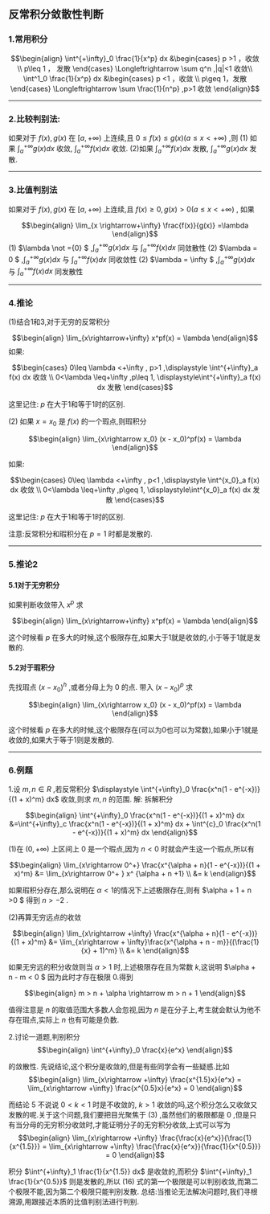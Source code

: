## 反常积分敛散性判断

### 1.常用积分
$$\begin{align}
    \int^{+\infty}_0 \frac{1}{x^p} dx &\begin{cases}
        p >1 ，收敛 \\
        p\leq 1 ， 发散
     \end{cases}  \Longleftrightarrow \sum q^n ,|q|<1 收敛\\
    \int^1_0 \frac{1}{x^p} dx &\begin{cases}
        p <1 ，收敛 \\
        p\geq 1，发散
     \end{cases} \Longleftrightarrow \sum \frac{1}{n^p} ,p>1 收敛
\end{align}$$





---
### 2.比较判别法:
如果对于 $f(x),g(x)$ 在 $[a,+\infty)$ 上连续,且 $0\leq f(x) \leq g(x)(a\leq x <+\infty)$ ,则
(1) 如果 $\int^{+\infty}_a g(x) dx$ 收敛, $\int^{+\infty}_a f(x) dx$ 收敛.
(2)如果 $\int^{+\infty}_a f(x) dx$ 发散, $\int^{+\infty}_a g(x) dx$ 发散.

---
### 3.比值判别法
如果对于 $f(x),g(x)$ 在 $[a,+\infty)$ 上连续,且 $f(x) \geq 0 , g(x)>0(a\leq x <+\infty)$ , 如果

$$\begin{align}
    \lim_{x \rightarrow+\infty} \frac{f(x)}{g(x)} =\lambda
\end{align}$$
(1) $\lambda \not ={0}  $ ,$\displaystyle \int^{+\infty}_a g(x) dx$  与 $\displaystyle \int^{+\infty}_a f(x) dx$ 同敛散性
(2) $\lambda  = 0  $ ,$\displaystyle \int^{+\infty}_a g(x) dx$   与 $\displaystyle \int^{+\infty}_a f(x) dx$ 同收敛性
(2) $\lambda  = \infty  $ ,$\displaystyle \int^{+\infty}_a g(x) dx$   与 $\displaystyle \int^{+\infty}_a f(x) dx$ 同发散性

---
### 4.推论

(1)结合1和3,对于无穷的反常积分

$$\begin{align}
    \lim_{x\rightarrow+\infty} x^pf(x) = \lambda
\end{align}$$
如果:

$$\begin{cases}
    0\leq \lambda <+\infty , p>1 ,\displaystyle \int^{+\infty}_a f(x) dx 收敛 \\
    0<\lambda \leq+\infty ,p\leq 1, \displaystyle\int^{+\infty}_a f(x) dx 发散
\end{cases}$$

这里记住: $p$ 在大于1和等于1时的区别.

(2) 如果 $x = x_0$ 是 $f(x)$ 的一个瑕点,则瑕积分

$$\begin{align}
    \lim_{x\rightarrow x_0} (x - x_0)^pf(x) = \lambda
\end{align}$$

如果:

$$\begin{cases}
    0\leq \lambda <+\infty , p<1 ,\displaystyle \int^{x_0}_a f(x) dx 收敛 \\
    0<\lambda \leq+\infty ,p\geq 1, \displaystyle\int^{x_0}_a f(x) dx 发散
\end{cases}$$

这里记住: $p$ 在大于1和等于1时的区别.

注意:反常积分和瑕积分在 $p=1$ 时都是发散的.

---
### 5.推论2
#### 5.1对于无穷积分
如果判断收敛带入 $x^p$ 求

$$\begin{align}
    \lim_{x\rightarrow+\infty} x^pf(x) = \lambda
\end{align}$$

这个时候看 $p$ 在多大的时候,这个极限存在,如果大于1就是收敛的,小于等于1就是发散的.

#### 5.2对于瑕积分
先找瑕点 $(x-x_0)^h$ ,或者分母上为 $0$ 的点.
带入 $(x - x_0)^p$ 求

$$\begin{align}
    \lim_{x\rightarrow x_0} (x - x_0)^pf(x) = \lambda 
\end{align}$$

这个时候看 $p$ 在多大的时候,这个极限存在(可以为0也可以为常数),如果小于1就是收敛的,如果大于等于1则是发散的.



---
### 6.例题
1.设 $m,n \in R$ ,若反常积分 $\displaystyle \int^{+\infty}_0 \frac{x^n(1 - e^{-x})}{(1 + x)^m} dx$ 收敛,则求 $m,n$ 的范围.
解:
拆解积分

$$\begin{align}
    \int^{+\infty}_0 \frac{x^n(1 - e^{-x})}{(1 + x)^m} dx &=\int^{+\infty}_c \frac{x^n(1 - e^{-x})}{(1 + x)^m} dx + \int^{c}_0 \frac{x^n(1 - e^{-x})}{(1 + x)^m} dx
\end{align}$$


(1)在 $(0,+\infty)$ 上区间上 $0$ 是一个瑕点,因为 $n<0$ 时就会产生这一个瑕点,所以有

$$\begin{align}
    \lim_{x\rightarrow 0^+} \frac{x^{\alpha + n}(1 - e^{-x})}{(1 + x)^m} &= \lim_{x\rightarrow 0^+ } x^ {\alpha + n +1} \\
    &= k
\end{align}$$

如果瑕积分存在,那么说明在 $\alpha < 1$的情况下上述极限存在,则有 $\alpha + 1 + n >0 $ 得到 $n> -2$ .

(2)再算无穷远点的收敛

$$\begin{align}
    \lim_{x\rightarrow +\infty} \frac{x^{\alpha + n}(1 - e^{-x})}{(1 + x)^m} &= \lim_{x\rightarrow + \infty}\frac{x^{\alpha + n - m}}{(\frac{1}{x} + 1)^m} \\
    &= k 
\end{align}$$

如果无穷远的积分收敛则当 $\alpha > 1$ 时,上述极限存在且为常数 $k$,这说明 $\alpha + n - m < 0 $ 因为此时才存在极限 $0$.得到

$$\begin{align}
    m > n + \alpha \rightarrow m > n + 1 
\end{align}$$


值得注意是 $n$ 的取值范围大多数人会忽视,因为 $n$ 是在分子上,考生就会默认为他不存在瑕点,实际上 $n$ 也有可能是负数.

2.讨论一道题,判别积分
$$\begin{align}
    \int^{+\infty}_0 \frac{x}{e^x} 
\end{align}$$

的敛散性.
先说结论,这个积分是收敛的,但是有些同学会有一些疑惑.比如
$$\begin{align}
    \lim_{x\rightarrow +\infty} \frac{x^{1.5}x}{e^x} = \lim_{x\rightarrow +\infty} \frac{x^{0.5}x}{e^x}  = 0
\end{align}$$

而结论 $5$ 不说说 $0<k<1$ 时是不收敛的, $k>1$ 收敛的吗,这个积分怎么又收敛又发散的呢.关于这个问题,我们要把目光聚焦于 $(3)$ ,虽然他们的极限都是 $0$ ,但是只有当分母的无穷积分收敛时,才能证明分子的无穷积分收敛,上式可以写为
$$\begin{align}
    \lim_{x\rightarrow +\infty} \frac{\frac{x}{e^x}}{\frac{1}{x^{1.5}}}  = \lim_{x\rightarrow +\infty} \frac{\frac{x}{e^x}}{\frac{1}{x^{0.5}}} = 0
\end{align}$$

积分 $\int^{+\infty}_1 \frac{1}{x^{1.5}} dx$ 是收敛的,而积分 $\int^{+\infty}_1 \frac{1}{x^{0.5}}$ 则是发散的,所以 $(16)$ 式的第一个极限是可以判别收敛,而第二个极限不能,因为第二个极限只能判别发散.
总结:当推论无法解决问题时,我们寻根溯源,用跟接近本质的比值判别法进行判别.